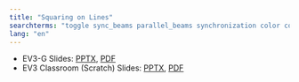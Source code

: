 ```yaml
---
title: "Squaring on Lines"
searchterms: "toggle sync_beams parallel_beams synchronization color colour colour_sensor advanced align squaring_on_lines my_blocks square_up straighten_out"
lang: "en"
---
```

 <ul>
 <li class="ng-binding">EV3-G Slides:
 <a href="ProgrammingLessons/advanced/Align.pptx">PPTX</a>,
 <a href="ProgrammingLessons/advanced/Align.pdf">PDF</a>
 </li>
 <li class="ng-binding">EV3 Classroom (Scratch) Slides:
 <a href="ProgrammingLessons/advanced/scratch-Align.pptx">PPTX</a>,
 <a href="ProgrammingLessons/advanced/scratch-Align.pdf">PDF</a>
 </li>
 </ul>
